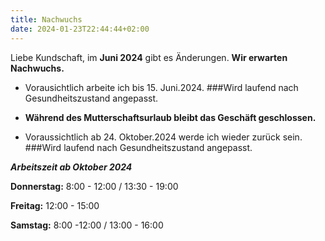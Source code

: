 ```yaml
---
title: Nachwuchs
date: 2024-01-23T22:44:44+02:00
---
```


Liebe Kundschaft, im **Juni 2024** gibt es Änderungen.
**Wir erwarten Nachwuchs.**

- Vorausichtlich arbeite ich  bis 15. Juni.2024. ###Wird laufend nach Gesundheitszustand angepasst.

- **Während des Mutterschaftsurlaub bleibt das Geschäft geschlossen.**

- Voraussichtlich ab 24. Oktober.2024 werde ich wieder zurück sein. ###Wird laufend nach Gesundheitszustand angepasst.



***Arbeitszeit ab Oktober 2024***

**Donnerstag:** 8:00 - 12:00 / 13:30 - 19:00 

**Freitag:** 12:00 - 15:00 

**Samstag:** 8:00 -12:00 / 13:00 - 16:00

